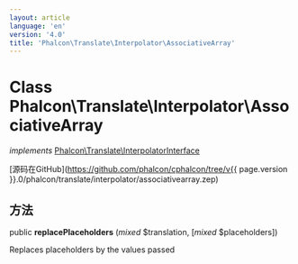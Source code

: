 ```yaml
---
layout: article
language: 'en'
version: '4.0'
title: 'Phalcon\Translate\Interpolator\AssociativeArray'
---
```

# Class **Phalcon\Translate\Interpolator\AssociativeArray**

*implements* [Phalcon\Translate\InterpolatorInterface](Phalcon_Translate_InterpolatorInterface)

[源码在GitHub](https://github.com/phalcon/cphalcon/tree/v{{ page.version }}.0/phalcon/translate/interpolator/associativearray.zep)

## 方法

public **replacePlaceholders** (*mixed* $translation, [*mixed* $placeholders])

Replaces placeholders by the values passed
